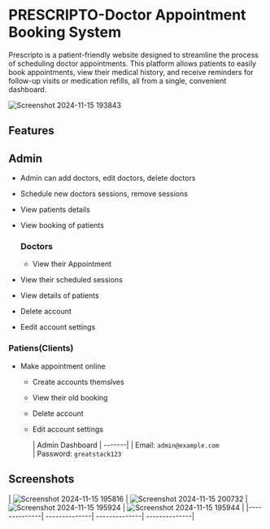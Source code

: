 # PRESCRIPTO-Doctor Appointment Booking System

Prescripto is a patient-friendly website designed to streamline the process of scheduling doctor appointments. This platform allows patients to easily book appointments, view their medical history, and receive reminders for follow-up visits or medication refills, all from a single, convenient dashboard.

![Screenshot 2024-11-15 193843](https://github.com/user-attachments/assets/8bc60ebc-95d9-46a6-a076-56ffab2ca903)


##  Features

## Admin

- Admin can add doctors, edit doctors, delete doctors    
- Schedule new doctors sessions, remove sessions   
- View patients details    
- View booking of patients    




    ### Doctors

  - View their Appointment
- View their scheduled sessions
- View details of patients
- Delete account    
- Eedit account settings



### Patiens(Clients)

- Make appointment online
  - Create accounts themslves
  - View their old booking
  - Delete account
  - Edit account settings


    | Admin Dashboard 
| -------| 
| Email: `admin@example.com`  
| Password: `greatstack123`


## Screenshots

| ![Screenshot 2024-11-15 195816](https://github.com/user-attachments/assets/f37833df-74cd-4e9f-9ddc-3efef9f67fb3) |
![Screenshot 2024-11-15 200732](https://github.com/user-attachments/assets/efa467f0-d269-4c27-8f2c-7e9c1cf8deef) |
![Screenshot 2024-11-15 195924](https://github.com/user-attachments/assets/19b6b30f-4a12-4551-a771-044b11c8a8d8) |
![Screenshot 2024-11-15 195944](https://github.com/user-attachments/assets/7f3556b3-be14-4535-ae1a-87cf160ef1b2) |
|--------------| --------------|   --------------|  --------------|    

